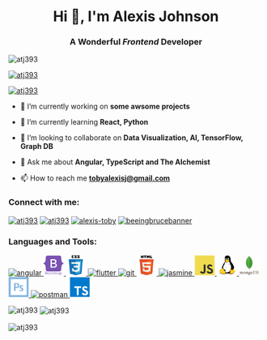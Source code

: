 <h1 align="center">Hi 👋, I'm Alexis Johnson</h1>
<h3 align="center">A Wonderful <i>Frontend</i> Developer</h3>

<p align="left"> <img src="https://komarev.com/ghpvc/?username=atj393&label=Profile%20views&color=0e75b6&style=flat" alt="atj393" /> </p>

<p align="left"> <a href="https://github.com/ryo-ma/github-profile-trophy"><img src="https://github-profile-trophy.vercel.app/?username=atj393" alt="atj393" /></a> </p>

<p align="left"> <a href="https://twitter.com/atj393" target="blank"><img src="https://img.shields.io/twitter/follow/atj393?logo=twitter&style=for-the-badge" alt="atj393" /></a> </p>

- 🔭 I’m currently working on **some awsome projects**

- 🌱 I’m currently learning **React, Python**

- 👯 I’m looking to collaborate on **Data Visualization, AI, TensorFlow, Graph DB**

- 💬 Ask me about **Angular, TypeScript and The Alchemist**

- 📫 How to reach me **tobyalexisj@gmail.com**

<h3 align="left">Connect with me:</h3>
<p align="left">
<a href="https://twitter.com/atj393" target="blank"><img align="center" src="https://raw.githubusercontent.com/rahuldkjain/github-profile-readme-generator/master/src/images/icons/Social/twitter.svg" alt="atj393" height="30" width="40" /></a>
<a href="https://linkedin.com/in/atj393" target="blank"><img align="center" src="https://raw.githubusercontent.com/rahuldkjain/github-profile-readme-generator/master/src/images/icons/Social/linked-in-alt.svg" alt="atj393" height="30" width="40" /></a>
<a href="https://stackoverflow.com/users/6690593/alexis-toby" target="blank"><img align="center" src="https://raw.githubusercontent.com/rahuldkjain/github-profile-readme-generator/master/src/images/icons/Social/stack-overflow.svg" alt="alexis-toby" height="30" width="40" /></a>
<a href="https://instagram.com/beeingbrucebanner" target="blank"><img align="center" src="https://raw.githubusercontent.com/rahuldkjain/github-profile-readme-generator/master/src/images/icons/Social/instagram.svg" alt="beeingbrucebanner" height="30" width="40" /></a>
</p>

<h3 align="left">Languages and Tools:</h3>
<p align="left"> <a href="https://angular.io" target="_blank" rel="noreferrer"> <img src="https://angular.io/assets/images/logos/angular/angular.svg" alt="angular" width="40" height="40"/> </a> <a href="https://getbootstrap.com" target="_blank" rel="noreferrer"> <img src="https://raw.githubusercontent.com/devicons/devicon/master/icons/bootstrap/bootstrap-plain-wordmark.svg" alt="bootstrap" width="40" height="40"/> </a> <a href="https://www.w3schools.com/css/" target="_blank" rel="noreferrer"> <img src="https://raw.githubusercontent.com/devicons/devicon/master/icons/css3/css3-original-wordmark.svg" alt="css3" width="40" height="40"/> </a> <a href="https://flutter.dev" target="_blank" rel="noreferrer"> <img src="https://www.vectorlogo.zone/logos/flutterio/flutterio-icon.svg" alt="flutter" width="40" height="40"/> </a> <a href="https://git-scm.com/" target="_blank" rel="noreferrer"> <img src="https://www.vectorlogo.zone/logos/git-scm/git-scm-icon.svg" alt="git" width="40" height="40"/> </a> <a href="https://www.w3.org/html/" target="_blank" rel="noreferrer"> <img src="https://raw.githubusercontent.com/devicons/devicon/master/icons/html5/html5-original-wordmark.svg" alt="html5" width="40" height="40"/> </a> <a href="https://jasmine.github.io/" target="_blank" rel="noreferrer"> <img src="https://www.vectorlogo.zone/logos/jasmine/jasmine-icon.svg" alt="jasmine" width="40" height="40"/> </a> <a href="https://developer.mozilla.org/en-US/docs/Web/JavaScript" target="_blank" rel="noreferrer"> <img src="https://raw.githubusercontent.com/devicons/devicon/master/icons/javascript/javascript-original.svg" alt="javascript" width="40" height="40"/> </a> <a href="https://www.linux.org/" target="_blank" rel="noreferrer"> <img src="https://raw.githubusercontent.com/devicons/devicon/master/icons/linux/linux-original.svg" alt="linux" width="40" height="40"/> </a> <a href="https://www.mongodb.com/" target="_blank" rel="noreferrer"> <img src="https://raw.githubusercontent.com/devicons/devicon/master/icons/mongodb/mongodb-original-wordmark.svg" alt="mongodb" width="40" height="40"/> </a> <a href="https://www.photoshop.com/en" target="_blank" rel="noreferrer"> <img src="https://raw.githubusercontent.com/devicons/devicon/master/icons/photoshop/photoshop-line.svg" alt="photoshop" width="40" height="40"/> </a> <a href="https://postman.com" target="_blank" rel="noreferrer"> <img src="https://www.vectorlogo.zone/logos/getpostman/getpostman-icon.svg" alt="postman" width="40" height="40"/> </a> <a href="https://www.typescriptlang.org/" target="_blank" rel="noreferrer"> <img src="https://raw.githubusercontent.com/devicons/devicon/master/icons/typescript/typescript-original.svg" alt="typescript" width="40" height="40"/> </a> </p>

<p><img align="left" src="https://github-readme-stats.vercel.app/api/top-langs?username=atj393&show_icons=true&locale=en&layout=compact" alt="atj393" /></p>

<p>&nbsp;<img align="center" src="https://github-readme-stats.vercel.app/api?username=atj393&show_icons=true&locale=en" alt="atj393" /></p>

<p><img align="center" src="https://github-readme-streak-stats.herokuapp.com/?user=atj393&" alt="atj393" /></p>
